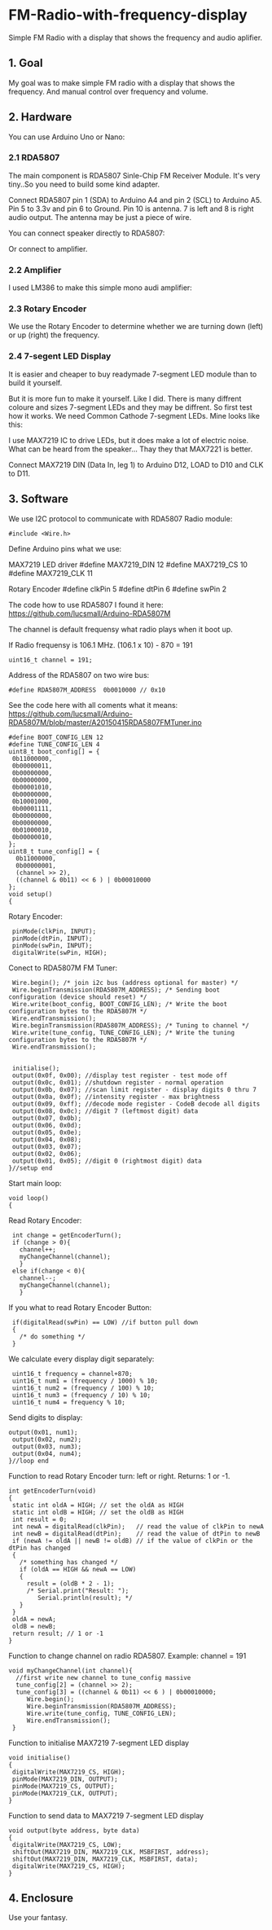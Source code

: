 # FM-Radio-with-frequency-display
Simple FM Radio with a display that shows the frequency and audio aplifier.

## 1. Goal
My goal was to make simple FM radio with a display that shows the frequency. And manual control over frequency and volume.

## 2. Hardware
You can use Arduino Uno or Nano:

### 2.1 RDA5807
The main component is RDA5807 Sinle-Chip FM Receiver Module. It's very tiny..So you need to build some kind adapter.

Connect RDA5807 pin 1 (SDA) to Arduino A4 and pin 2 (SCL) to Arduino A5. Pin 5 to 3.3v and pin 6 to Ground. Pin 10 is antenna. 7 is left and 8 is right audio output. The antenna may be just a piece of wire.

You can connect speaker directly to RDA5807:

Or connect to amplifier.

### 2.2 Amplifier
I used LM386 to make this simple mono audi amplifier:

### 2.3 Rotary Encoder
We use the Rotary Encoder to determine whether we are turning down (left) or up (right) the frequency.

### 2.4 7-segent LED Display
It is easier and cheaper to buy readymade 7-segment LED module than to build it yourself.

But it is more fun to make it yourself. Like I did. There is many diffrent coloure and sizes 7-segment LEDs and they may be diffrent. So first test how it works. We need Common Cathode 7-segment LEDs. Mine looks like this:

I use MAX7219 IC to drive LEDs, but it does make a lot of electric noise. What can be heard from the speaker... Thay they that MAX7221 is better.

Connect MAX7219 DIN (Data In, leg 1) to Arduino D12, LOAD to D10 and CLK to D11.

## 3. Software
We use I2C protocol to communicate with RDA5807 Radio module:

    #include <Wire.h>    
Define Arduino pins what we use:

MAX7219 LED driver 
    #define MAX7219_DIN 12
    #define MAX7219_CS  10
    #define MAX7219_CLK 11
    
Rotary Encoder
    #define clkPin 5 
    #define dtPin  6 
    #define swPin  2 
    
The code how to use RDA5807 I found it here: https://github.com/lucsmall/Arduino-RDA5807M

The channel is default frequensy what radio plays when it boot up.

If Radio frequensy is 106.1 MHz. (106.1 x 10) - 870 = 191

    uint16_t channel = 191;
    
Address of the RDA5807 on two wire bus:

    #define RDA5807M_ADDRESS  0b0010000 // 0x10
    
See the code here with all coments what it means: https://github.com/lucsmall/Arduino-RDA5807M/blob/master/A20150415RDA5807FMTuner.ino

    #define BOOT_CONFIG_LEN 12
    #define TUNE_CONFIG_LEN 4
    uint8_t boot_config[] = {
     0b11000000,
     0b00000011,
     0b00000000, 
     0b00000000,
     0b00001010, 
     0b00000000, 
     0b10001000,  
     0b00001111, 
     0b00000000, 
     0b00000000, 
     0b01000010, 
     0b00000010,   
    };
    uint8_t tune_config[] = {
      0b11000000,  
      0b00000001, 
      (channel >> 2),  
      ((channel & 0b11) << 6 ) | 0b00010000
    };
    void setup()
    {
    
Rotary Encoder:

     pinMode(clkPin, INPUT);
     pinMode(dtPin, INPUT);
     pinMode(swPin, INPUT); 
     digitalWrite(swPin, HIGH);
     
Conect to RDA5807M FM Tuner:
 
     Wire.begin(); /* join i2c bus (address optional for master) */
     Wire.beginTransmission(RDA5807M_ADDRESS); /* Sending boot configuration (device should reset) */
     Wire.write(boot_config, BOOT_CONFIG_LEN); /* Write the boot configuration bytes to the RDA5807M */
     Wire.endTransmission();
     Wire.beginTransmission(RDA5807M_ADDRESS); /* Tuning to channel */
     Wire.write(tune_config, TUNE_CONFIG_LEN); /* Write the tuning configuration bytes to the RDA5807M */
     Wire.endTransmission(); 
     

     initialise();
     output(0x0f, 0x00); //display test register - test mode off
     output(0x0c, 0x01); //shutdown register - normal operation
     output(0x0b, 0x07); //scan limit register - display digits 0 thru 7
     output(0x0a, 0x0f); //intensity register - max brightness
     output(0x09, 0xff); //decode mode register - CodeB decode all digits
     output(0x08, 0x0c); //digit 7 (leftmost digit) data
     output(0x07, 0x0b);
     output(0x06, 0x0d);
     output(0x05, 0x0e);
     output(0x04, 0x08);
     output(0x03, 0x07);
     output(0x02, 0x06);
     output(0x01, 0x05); //digit 0 (rightmost digit) data
    }//setup end
    
Start main loop:

    void loop()
    {
    
Read Rotary Encoder:

     int change = getEncoderTurn();
     if (change > 0){
       channel++;
       myChangeChannel(channel);
       }
     else if(change < 0){
       channel--;
       myChangeChannel(channel);
       }
       
If you what to read Rotary Encoder Button:

     if(digitalRead(swPin) == LOW) //if button pull down
     {
       /* do something */
     }
     
We calculate every display digit separately:

     uint16_t frequency = channel+870;
     uint16_t num1 = (frequency / 1000) % 10;
     uint16_t num2 = (frequency / 100) % 10;
     uint16_t num3 = (frequency / 10) % 10;
     uint16_t num4 = frequency % 10;
     
Send digits to display:

    output(0x01, num1);
     output(0x02, num2);
     output(0x03, num3);
     output(0x04, num4);
    }//loop end
    
Function to read Rotary Encoder turn: left or right. Returns: 1 or -1.

    int getEncoderTurn(void)
    {
     static int oldA = HIGH; // set the oldA as HIGH
     static int oldB = HIGH; // set the oldB as HIGH
     int result = 0;
     int newA = digitalRead(clkPin);   // read the value of clkPin to newA
     int newB = digitalRead(dtPin);    // read the value of dtPin to newB
     if (newA != oldA || newB != oldB) // if the value of clkPin or the dtPin has changed
     {
       /* something has changed */
       if (oldA == HIGH && newA == LOW)
       {
         result = (oldB * 2 - 1);
         /* Serial.print("Result: ");
            Serial.println(result); */
       }
     }
     oldA = newA;
     oldB = newB;
     return result; // 1 or -1
    }
    
Function to change channel on radio RDA5807. Example: channel = 191

    void myChangeChannel(int channel){ 
      //first write new channel to tune_config massive
      tune_config[2] = (channel >> 2); 
      tune_config[3] = ((channel & 0b11) << 6 ) | 0b00010000;
         Wire.begin();
         Wire.beginTransmission(RDA5807M_ADDRESS);
         Wire.write(tune_config, TUNE_CONFIG_LEN);
         Wire.endTransmission();
     }
     
Function to initialise MAX7219 7-segment LED display

    void initialise()
    {
     digitalWrite(MAX7219_CS, HIGH);
     pinMode(MAX7219_DIN, OUTPUT);
     pinMode(MAX7219_CS, OUTPUT);
     pinMode(MAX7219_CLK, OUTPUT);
    }
    
Function to send data to MAX7219 7-segment LED display

    void output(byte address, byte data)
    {
     digitalWrite(MAX7219_CS, LOW);
     shiftOut(MAX7219_DIN, MAX7219_CLK, MSBFIRST, address);
     shiftOut(MAX7219_DIN, MAX7219_CLK, MSBFIRST, data);
     digitalWrite(MAX7219_CS, HIGH);
    }

## 4. Enclosure
Use your fantasy.

